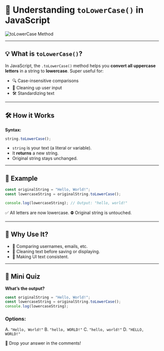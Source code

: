 # 🔡 Understanding `toLowerCase()` in JavaScript

![toLowerCase Method](https://agunechembaekene.wordpress.com/wp-content/uploads/2024/09/6015105009924031172.jpg?w=1024)

---

## 💡 What is `toLowerCase()`?

In JavaScript, the `.toLowerCase()` method helps you **convert all uppercase letters** in a string to **lowercase**. Super useful for:

* 🔍 Case-insensitive comparisons
* 🧼 Cleaning up user input
* 🛠️ Standardizing text

---

## 🛠️ How it Works

**Syntax:**

```js
string.toLowerCase();
```

* `string` is your text (a literal or variable).
* It **returns** a new string.
* Original string stays unchanged.

---

## 🧪 Example

```js
const originalString = "Hello, World!";
const lowercaseString = originalString.toLowerCase();

console.log(lowercaseString); // Output: "hello, world!"
```

✅ All letters are now lowercase.
⛔ Original string is untouched.

---

## 🎯 Why Use It?

* 🔐 Comparing usernames, emails, etc.
* 🧹 Cleaning text before saving or displaying.
* 📐 Making UI text consistent.

---

## 🧠 Mini Quiz

**What’s the output?**

```js
const originalString = "Hello, World!";
const lowercaseString = originalString.toLowerCase();
console.log(lowercaseString);
```

### Options:

A. `"Hello, World!"`
B. `"hello, WORLD!"`
C. `"hello, world!"`
D. `"HELLO, WORLD!"`

💬 Drop your answer in the comments!
